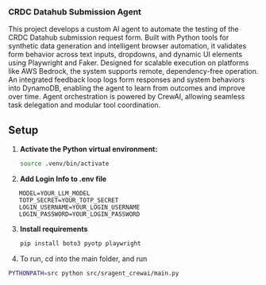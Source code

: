 ### **CRDC Datahub Submission Agent**

This project develops a custom AI agent to automate the testing of the CRDC Datahub submission request form. Built with Python tools for synthetic data generation and intelligent browser automation, it validates form behavior across text inputs, dropdowns, and dynamic UI elements using Playwright and Faker.
Designed for scalable execution on platforms like AWS Bedrock, the system supports remote, dependency-free operation. An integrated feedback loop logs form responses and system behaviors into DynamoDB, enabling the agent to learn from outcomes and improve over time. Agent orchestration is powered by CrewAI, allowing seamless task delegation and modular tool coordination.


## Setup
1. **Activate the Python virtual environment:**

   ```bash
   source .venv/bin/activate
   ```

2. **Add Login Info to .env file**
```
   MODEL=YOUR_LLM_MODEL
   TOTP_SECRET=YOUR_TOTP_SECRET
   LOGIN_USERNAME=YOUR_LOGIN_USERNAME
   LOGIN_PASSWORD=YOUR_LOGIN_PASSWORD
```

3. **Install requirements**
   ```bash
   pip install boto3 pyotp playwright
   ```

4. To run, cd into the main folder, and run

```bash
PYTHONPATH=src python src/sragent_crewai/main.py   
```    
